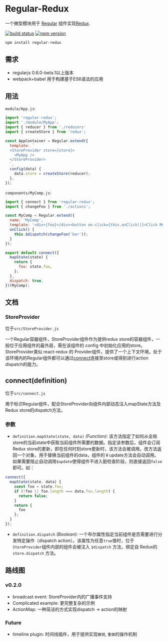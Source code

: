 # Regular-Redux
一个微型模块用于 [Regular](http://regularjs.github.io) 组件实现[Redux](http://redux.js.org).

[![build status](https://img.shields.io/travis/regularjs/regular-redux/master.svg?style=flat-square)](https://travis-ci.org/regularjs/regular-redux) [![npm version](https://img.shields.io/npm/v/regular-redux.svg?style=flat-square)](https://www.npmjs.com/package/regular-redux)

```sh
npm install regular-redux
```

## 需求
* regularjs 0.6.0-beta.1以上版本
* webpack+babel 用于构建基于ES6语法的应用

## 用法
`module/App.js`:
```js
import 'regular-redux';
import './module/MyApp';
import { reducer } from './reducers'
import { createStore } from 'redux';

const AppContainer = Regular.extend({
  template: `
  <StoreProvider store={store}>
    <MyApp />
  </StoreProvider>
  `,
  config(data) {
    data.store = createStore(reducer);
  },
});
```

`components/MyComp.js`:
```js
import { connect } from 'regular-redux';
import { changeFoo } from './actions';

const MyComp = Regular.extend({
  name: 'MyComp',
  template: '<div>{foo}</div><button on-click={this.onClick()}>Click Me!</button>',
  onClick() {
    this.$dispatch(changeFoo('bar'));
  }
});

export default connect({
  mapState(state) {
    return {
      foo: state.foo,
    };
  },
  dispatch: true,
})(MyComp);

```
## 文档
### StoreProvider
位于`src/StoreProvider.js`

一个Regular容器组件，StoreProvider组件作为提供redux store的容器组件，一般位于应用组件的最外层，需在该组件的 config 中初始化应用的store。StoreProvider类似 react-redux 的 Provider组件，提供了一个上下文环境，处于该环境内的Regular组件都可以通过[connect](#connect(definition))连接至store或得到进行action dispatch的能力。

## connect(definition)
位于`src/connect.js`

用于标识Regular组件，配合StoreProvider向组件内部动态注入mapState方法及 Redux store的dispatch方法。
### 参数
* `definition.mapState(state, data)` _(Function)_: 该方法指定了如何从全局store的当前state中获取当前组件所需要的数据。指定该参数后，组件会订阅Redux store的更新，即在任何时刻store更新时，该方法会被调用。改方法返回一个对象，用于替换当前组件的data，组件的￥update方法会自动调用。如果需要阻止自动调用`$update`使得组件不进入脏检查阶段，则直接返回`false`即可。如：
```js
connect({
  mapState(state, data) {
    const foo = state.foo;
    if (!foo || foo.length === data.foo.length) {
      return false;
    }
    return {
      foo
    };
  }
});
```
* `definition.dispatch` _(Boolean)_: 一个布尔属性指定当前组件是否需要进行分发特定操作（dispatch action）。该属性为任意`true`值时，位于`StoreProvider`组件内部的组件会被注入 `$dispatch` 方法，绑定自 Redux的 `store.dispatch` 方法。

## 路线图
### v0.2.0
* broadcast event: StoreProvider内的广播事件支持
* Complicated example: 更完整复杂的示例
* ActionMap: 一种简洁的方式实现dispatch -> action的映射

### Future
* timeline plugin: 时间线插件，用于提供实现`撤销`, `重做`的操作机制